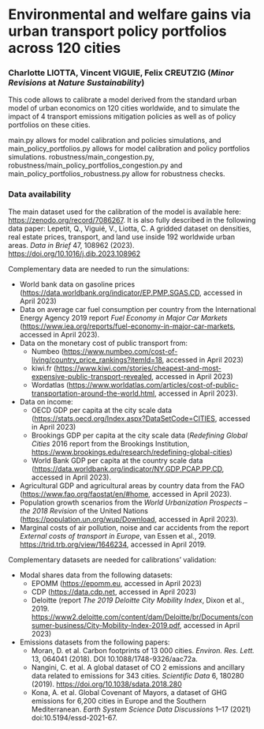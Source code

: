 # Environmental and welfare gains via urban transport policy portfolios across 120 cities
### Charlotte LIOTTA, Vincent VIGUIE, Felix CREUTZIG (*Minor Revisions* at *Nature Sustainability*)

This code allows to calibrate a model derived from the standard urban model of urban economics on 120 cities worldwide, and to simulate the impact of 4 transport emissions mitigation policies as well as of policy portfolios on these cities.

main.py allows for model calibration and policies simulations, and main_policy_portfolios.py allows for model calibration and policy portfolios simulations. robustness/main_congestion.py, robustness/main_policy_portfolios_congestion.py and main_policy_portfolios_robustness.py allow for robustness checks.

### Data availability

The main dataset used for the calibration of the model is available here: https://zenodo.org/record/7086267.
It is also fully described in the following data paper:
Lepetit, Q., Viguié, V., Liotta, C. A gridded dataset on densities, real estate prices, transport, and land use inside 192 worldwide urban areas. *Data in Brief* 47, 108962 (2023). https://doi.org/10.1016/j.dib.2023.108962

Complementary data are needed to run the simulations:
- World bank data on gasoline prices (https://data.worldbank.org/indicator/EP.PMP.SGAS.CD, accessed in April 2023)
- Data on average car fuel consumption per country from the International Energy Agency 2019 report *Fuel Economy in Major Car Markets* (https://www.iea.org/reports/fuel-economy-in-major-car-markets, accessed in April 2023).
- Data on the monetary cost of public transport from:<ul>
      <li>Numbeo (https://www.numbeo.com/cost-of-living/country_price_rankings?itemId=18, accessed in April 2023)
      <li>kiwi.fr (https://www.kiwi.com/stories/cheapest-and-most-expensive-public-transport-revealed, accessed in April 2023)
      <li> Wordatlas (https://www.worldatlas.com/articles/cost-of-public-transportation-around-the-world.html, accessed in April 2023). </ul>
- Data on income:<ul>
      <li>OECD GDP per capita at the city scale data (https://stats.oecd.org/Index.aspx?DataSetCode=CITIES, accessed in April 2023)
      <li>Brookings GDP per capita at the city scale data (*Redefining Global Cities* 2016 report from the Brookings Institution, https://www.brookings.edu/research/redefining-global-cities)
      <li>World Bank GDP per capita at the country scale data (https://data.worldbank.org/indicator/NY.GDP.PCAP.PP.CD, accessed in April 2023).  </ul>
- Agricultural GDP and agricultural areas by country data from the FAO (https://www.fao.org/faostat/en/#home, accessed in April 2023).
- Population growth scenarios from the *World Urbanization Prospects – the 2018 Revision* of the United Nations (https://population.un.org/wup/Download, accessed in April 2023).
- Marginal costs of air pollution, noise and car accidents from the report *External costs of transport in Europe*, van Essen et al., 2019. https://trid.trb.org/view/1646234, accessed in April 2019.


Complementary datasets are needed for calibrations’ validation:
- Modal shares data from the following datasets:<ul>
      <li>EPOMM (https://epomm.eu, accessed in April 2023)
      <li>CDP (https://data.cdp.net, accessed in April 2023)
      <li>Deloitte (report *The 2019 Deloitte City Mobility Index*, Dixon et al., 2019. https://www2.deloitte.com/content/dam/Deloitte/br/Documents/consumer-business/City-Mobility-Index-2019.pdf, accessed in April 2023) </ul>
- Emissions datasets from the following papers:<ul>
      <li>Moran, D. et al. Carbon footprints of 13 000 cities. *Environ. Res. Lett.* 13, 064041 (2018). DOI 10.1088/1748-9326/aac72a.
      <li>Nangini, C. et al. A global dataset of CO 2 emissions and ancillary data related to emissions for 343 cities. *Scientific Data* 6, 180280 (2019). https://doi.org/10.1038/sdata.2018.280
      <li>Kona, A. et al. Global Covenant of Mayors, a dataset of GHG emissions for 6,200 cities in Europe and the Southern Mediterranean. *Earth System Science Data Discussions* 1–17 (2021) doi:10.5194/essd-2021-67. </ul>
